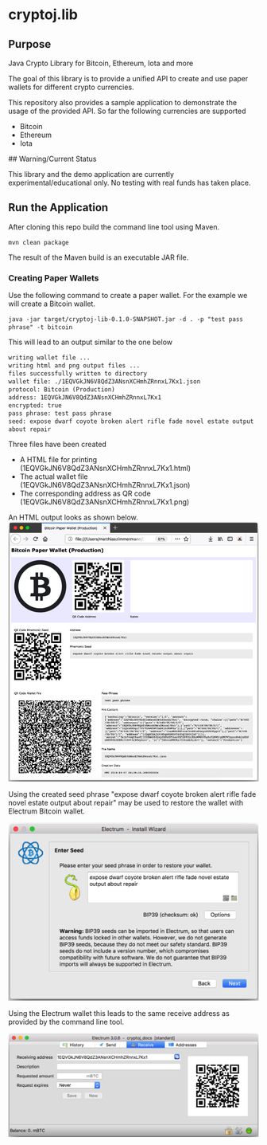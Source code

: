 # cryptoj.lib

## Purpose
Java Crypto Library for Bitcoin, Ethereum, Iota and more

The goal of this library is to provide a unified API to create and use paper wallets for different crypto currencies.

This repository also provides a sample application to demonstrate the usage of the provided API. So far the following currencies are supported 

* Bitcoin
* Ethereum
* Iota

## Warning/Current Status

This library and the demo application are currently experimental/educational only. 
No testing with real funds has taken place.

## Run the Application

After cloning this repo build the command line tool using Maven.

```
mvn clean package
```

The result of the Maven build is an executable JAR file.

### Creating Paper Wallets

Use the following command to create a paper wallet. For the example we will create a Bitcoin wallet.

```
java -jar target/cryptoj-lib-0.1.0-SNAPSHOT.jar -d . -p "test pass phrase" -t bitcoin
```

This will lead to an output similar to the one below

```
writing wallet file ...
writing html and png output files ...
files successfully written to directory
wallet file: ./1EQVGkJN6V8QdZ3ANsnXCHmhZRnnxL7Kx1.json
protocol: Bitcoin (Production)
address: 1EQVGkJN6V8QdZ3ANsnXCHmhZRnnxL7Kx1
encrypted: true
pass phrase: test pass phrase
seed: expose dwarf coyote broken alert rifle fade novel estate output about repair
```

Three files have been created

* A HTML file for printing (1EQVGkJN6V8QdZ3ANsnXCHmhZRnnxL7Kx1.html)
* The actual wallet file (1EQVGkJN6V8QdZ3ANsnXCHmhZRnnxL7Kx1.json)
* The corresponding address as QR code (1EQVGkJN6V8QdZ3ANsnXCHmhZRnnxL7Kx1.png)

An HTML output looks as shown  below.
![HTML Page](/screenshots/bitcoin_paper_wallet.png)

Using the created seed phrase "expose dwarf coyote broken alert rifle fade novel estate output about repair" may be used to restore the wallet with Electrum Bitcoin wallet.

![Electrum Bitcoin Seed](/screenshots/electrum_bitcoin_seed.png)

Using the Electrum wallet this leads to the same receive address as provided by the command line tool.

![Electrum Receive Address](/screenshots/electrum_receive_address.png)

